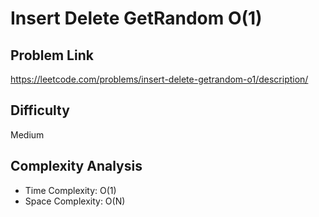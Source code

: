 # Insert Delete GetRandom O(1)

## Problem Link

https://leetcode.com/problems/insert-delete-getrandom-o1/description/



## Difficulty

Medium

## Complexity Analysis

* Time Complexity: O(1)
* Space Complexity: O(N)

